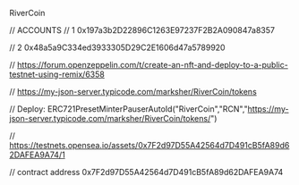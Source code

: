 RiverCoin

// ACCOUNTS
// 1 0x197a3b2D22896C1263E97237F2B2A090847a8357

// 2 0x48a5a9C334ed3933305D29C2E1606d47a5789920

// https://forum.openzeppelin.com/t/create-an-nft-and-deploy-to-a-public-testnet-using-remix/6358

// https://my-json-server.typicode.com/marksher/RiverCoin/tokens

// Deploy: ERC721PresetMinterPauserAutoId("RiverCoin","RCN","https://my-json-server.typicode.com/marksher/RiverCoin/tokens/")

// https://testnets.opensea.io/assets/0x7F2d97D55A42564d7D491cB5fA89d62DAFEA9A74/1

// contract address 0x7F2d97D55A42564d7D491cB5fA89d62DAFEA9A74
